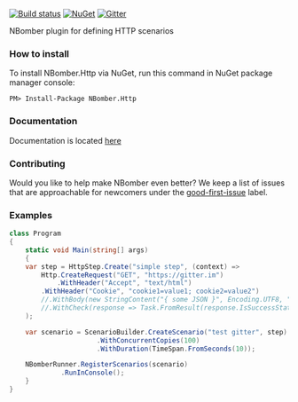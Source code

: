 [![Build status](https://ci.appveyor.com/api/projects/status/639k1l877whni54c?svg=true)](https://ci.appveyor.com/project/PragmaticFlowOrg/nbomber-http)
[![NuGet](https://img.shields.io/nuget/v/nbomber.http.svg)](https://www.nuget.org/packages/nbomber.http/)
[![Gitter](https://badges.gitter.im/nbomber/community.svg)](https://gitter.im/nbomber/community?utm_source=badge&utm_medium=badge&utm_campaign=pr-badge)

NBomber plugin for defining HTTP scenarios

### How to install
To install NBomber.Http via NuGet, run this command in NuGet package manager console:
```code
PM> Install-Package NBomber.Http
```

### Documentation
Documentation is located [here](https://nbomber.com)

### Contributing
Would you like to help make NBomber even better? We keep a list of issues that are approachable for newcomers under the [good-first-issue](https://github.com/PragmaticFlow/NBomber.Http/issues?q=is%3Aopen+is%3Aissue+label%3A%22good+first+issue%22) label.

### Examples
```csharp
class Program
{
    static void Main(string[] args)
    {
	var step = HttpStep.Create("simple step", (context) => 
	    Http.CreateRequest("GET", "https://gitter.im")
	        .WithHeader("Accept", "text/html")
		.WithHeader("Cookie", "cookie1=value1; cookie2=value2")
		//.WithBody(new StringContent("{ some JSON }", Encoding.UTF8, "application/json"))
		//.WithCheck(response => Task.FromResult(response.IsSuccessStatusCode))
	);

	var scenario = ScenarioBuilder.CreateScenario("test gitter", step)
				      .WithConcurrentCopies(100)                                          
				      .WithDuration(TimeSpan.FromSeconds(10));

	NBomberRunner.RegisterScenarios(scenario)
		     .RunInConsole();
    }
}
```
